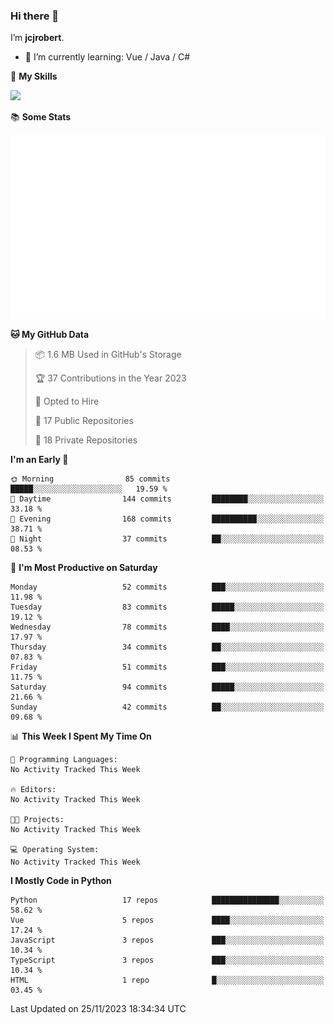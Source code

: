 ### Hi there 👋

I’m **jcjrobert**.

- 🌱 I’m currently learning: Vue / Java / C#

🌟 **My Skills**

![](https://img.shields.io/badge/-Python-3e74a2?style=flat-square&logo=Python&logoColor=fff)

📚 **Some Stats**

![](https://github.com/jcjrobert/github-stats/blob/master/generated/overview.svg)

<!--START_SECTION:waka-->
**🐱 My GitHub Data** 

> 📦 1.6 MB Used in GitHub's Storage 
 > 
> 🏆 37 Contributions in the Year 2023
 > 
> 💼 Opted to Hire
 > 
> 📜 17 Public Repositories 
 > 
> 🔑 18 Private Repositories 
 > 
**I'm an Early 🐤** 

```text
🌞 Morning                85 commits          █████░░░░░░░░░░░░░░░░░░░░   19.59 % 
🌆 Daytime                144 commits         ████████░░░░░░░░░░░░░░░░░   33.18 % 
🌃 Evening                168 commits         ██████████░░░░░░░░░░░░░░░   38.71 % 
🌙 Night                  37 commits          ██░░░░░░░░░░░░░░░░░░░░░░░   08.53 % 
```
📅 **I'm Most Productive on Saturday** 

```text
Monday                   52 commits          ███░░░░░░░░░░░░░░░░░░░░░░   11.98 % 
Tuesday                  83 commits          █████░░░░░░░░░░░░░░░░░░░░   19.12 % 
Wednesday                78 commits          ████░░░░░░░░░░░░░░░░░░░░░   17.97 % 
Thursday                 34 commits          ██░░░░░░░░░░░░░░░░░░░░░░░   07.83 % 
Friday                   51 commits          ███░░░░░░░░░░░░░░░░░░░░░░   11.75 % 
Saturday                 94 commits          █████░░░░░░░░░░░░░░░░░░░░   21.66 % 
Sunday                   42 commits          ██░░░░░░░░░░░░░░░░░░░░░░░   09.68 % 
```


📊 **This Week I Spent My Time On** 

```text
💬 Programming Languages: 
No Activity Tracked This Week

🔥 Editors: 
No Activity Tracked This Week

🐱‍💻 Projects: 
No Activity Tracked This Week

💻 Operating System: 
No Activity Tracked This Week
```

**I Mostly Code in Python** 

```text
Python                   17 repos            ███████████████░░░░░░░░░░   58.62 % 
Vue                      5 repos             ████░░░░░░░░░░░░░░░░░░░░░   17.24 % 
JavaScript               3 repos             ███░░░░░░░░░░░░░░░░░░░░░░   10.34 % 
TypeScript               3 repos             ███░░░░░░░░░░░░░░░░░░░░░░   10.34 % 
HTML                     1 repo              █░░░░░░░░░░░░░░░░░░░░░░░░   03.45 % 
```




 Last Updated on 25/11/2023 18:34:34 UTC
<!--END_SECTION:waka-->

